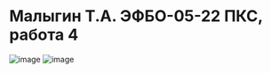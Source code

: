 # Малыгин Т.А. ЭФБО-05-22 ПКС, работа 4

![image](https://github.com/user-attachments/assets/1382e412-3074-4e47-b74b-d37f7c7069b5)
![image](https://github.com/user-attachments/assets/aecfcb5a-5f77-41e2-bf70-d157957f43d1)

